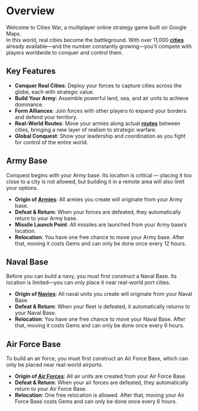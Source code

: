 # Overview

Welcome to Cities War, a multiplayer online strategy game built on Google Maps.  
In this world, real cities become the battleground. With over 11,000 **[cities](cities/overview.md)** already available—and the number constantly growing—you’ll compete with players worldwide to conquer and control them.

## Key Features
- **Conquer Real Cities**: Deploy your forces to capture cities across the globe, each with strategic value.
- **Build Your Army**: Assemble powerful land, sea, and air units to achieve dominance.
- **Form Alliances**: Join forces with other players to expand your borders and defend your territory.
- **Real-World Routes**: Move your armies along actual **[routes](cities/routes.md)** between cities, bringing a new layer of realism to strategic warfare.
- **Global Conquest**: Show your leadership and coordination as you fight for control of the entire world.

## Army Base
Conquest begins with your Army base. Its location is critical — placing it too close to a city is not allowed, but building it in a remote area will also limit your options.

- **Origin of [Armies](units/armies.md)**: All armies you create will originate from your Army base.
- **Defeat & Return**: When your forces are defeated, they automatically return to your Army base.
- **Missile Launch Point**: All missiles are launched from your Army base’s location.
- **Relocation**: You have one free chance to move your Army base. After that, moving it costs Gems and can only be done once every 12 hours.

## Naval Base
Before you can build a navy, you must first construct a Naval Base. Its location is limited—you can only place it near real-world port cities.

- **Origin of [Navies](units/navies.md)**: All naval units you create will originate from your Naval Base.
- **Defeat & Return**: When your fleet is defeated, it automatically returns to your Naval Base.
- **Relocation**: You have one free chance to move your Naval Base. After that, moving it costs Gems and can only be done once every 6 hours.

## Air Force Base
To build an air force, you must first construct an Air Force Base, which can only be placed near real-world airports.

- **Origin of [Air Forces](units/airforces.md)**: All air units are created from your Air Force Base.
- **Defeat & Return**: When your air forces are defeated, they automatically return to your Air Force Base.
- **Relocation**: One free relocation is allowed. After that, moving your Air Force Base costs Gems and can only be done once every 6 hours.

